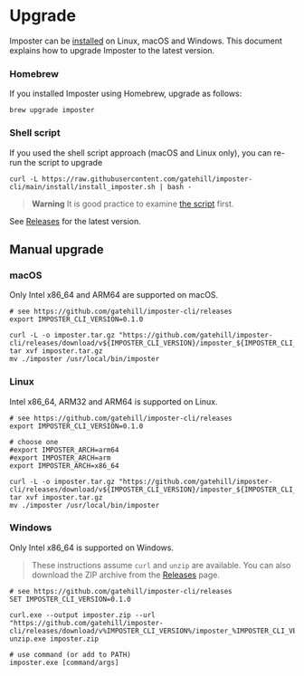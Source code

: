 # Upgrade

Imposter can be [installed](./install.md) on Linux, macOS and Windows. This document explains how to upgrade Imposter to the latest version.

### Homebrew

If you installed Imposter using Homebrew, upgrade as follows:

    brew upgrade imposter

### Shell script

If you used the shell script approach (macOS and Linux only), you can re-run the script to upgrade

```shell
curl -L https://raw.githubusercontent.com/gatehill/imposter-cli/main/install/install_imposter.sh | bash -
```

> **Warning**
> It is good practice to examine [the script](../install/install_imposter.sh) first.

See [Releases](https://github.com/gatehill/imposter-cli/releases) for the latest version.

## Manual upgrade

### macOS

Only Intel x86_64 and ARM64 are supported on macOS.

```shell
# see https://github.com/gatehill/imposter-cli/releases
export IMPOSTER_CLI_VERSION=0.1.0

curl -L -o imposter.tar.gz "https://github.com/gatehill/imposter-cli/releases/download/v${IMPOSTER_CLI_VERSION}/imposter_${IMPOSTER_CLI_VERSION}_macOS_x86_64.tar.gz"
tar xvf imposter.tar.gz
mv ./imposter /usr/local/bin/imposter
```

### Linux

Intel x86_64, ARM32 and ARM64 is supported on Linux.

```shell
# see https://github.com/gatehill/imposter-cli/releases
export IMPOSTER_CLI_VERSION=0.1.0

# choose one
#export IMPOSTER_ARCH=arm64
#export IMPOSTER_ARCH=arm
export IMPOSTER_ARCH=x86_64

curl -L -o imposter.tar.gz "https://github.com/gatehill/imposter-cli/releases/download/v${IMPOSTER_CLI_VERSION}/imposter_${IMPOSTER_CLI_VERSION}_Linux_{IMPOSTER_ARCH}.tar.gz"
tar xvf imposter.tar.gz
mv ./imposter /usr/local/bin/imposter
```

### Windows

Only Intel x86_64 is supported on Windows.

> These instructions assume `curl` and `unzip` are available. You can also download the ZIP archive from the [Releases](https://github.com/gatehill/imposter-cli/releases) page.

```
# see https://github.com/gatehill/imposter-cli/releases
SET IMPOSTER_CLI_VERSION=0.1.0

curl.exe --output imposter.zip --url "https://github.com/gatehill/imposter-cli/releases/download/v%IMPOSTER_CLI_VERSION%/imposter_%IMPOSTER_CLI_VERSION%_Windows_x86_64.zip"
unzip.exe imposter.zip

# use command (or add to PATH)
imposter.exe [command/args]
```
